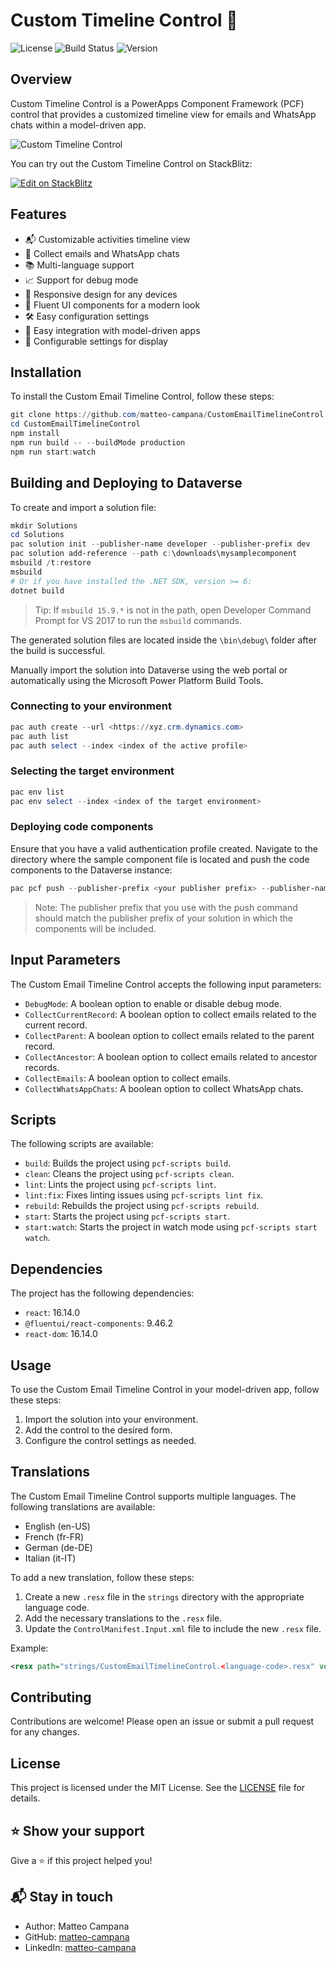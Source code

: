 # Custom Timeline Control 📧

![License](https://img.shields.io/badge/license-MIT-blue.svg)
![Build Status](https://img.shields.io/badge/build-passing-brightgreen.svg)
![Version](https://img.shields.io/badge/version-1.0.7-brightgreen.svg)

## Overview

Custom Timeline Control is a PowerApps Component Framework (PCF) control that provides a customized timeline view for emails and WhatsApp chats within a model-driven app.

![Custom Timeline Control](imgs/sample.png)

You can try out the Custom Timeline Control on StackBlitz:

[![Edit on StackBlitz](https://developer.stackblitz.com/img/open_in_stackblitz.svg)](https://stackblitz.com/edit/github-whzswgsb?file=README.md)

## Features

- 📬 Customizable activities timeline view
- 📧 Collect emails and WhatsApp chats
- 📚 Multi-language support
- 📈 Support for debug mode
- 📱 Responsive design for any devices
- 🎨 Fluent UI components for a modern look
- 🛠️ Easy configuration settings
- 📅 Easy integration with model-driven apps
- 🔧 Configurable settings for display


## Installation

To install the Custom Email Timeline Control, follow these steps:

```powershell
git clone https://github.com/matteo-campana/CustomEmailTimelineControl.git
cd CustomEmailTimelineControl
npm install
npm run build -- --buildMode production
npm run start:watch
```

## Building and Deploying to Dataverse

To create and import a solution file:

```powershell
mkdir Solutions
cd Solutions
pac solution init --publisher-name developer --publisher-prefix dev
pac solution add-reference --path c:\downloads\mysamplecomponent
msbuild /t:restore
msbuild
# Or if you have installed the .NET SDK, version >= 6:
dotnet build
```

> Tip: If `msbuild 15.9.*` is not in the path, open Developer Command Prompt for VS 2017 to run the `msbuild` commands.

The generated solution files are located inside the `\bin\debug\` folder after the build is successful.

Manually import the solution into Dataverse using the web portal or automatically using the Microsoft Power Platform Build Tools.

### Connecting to your environment

```powershell
pac auth create --url <https://xyz.crm.dynamics.com>
pac auth list
pac auth select --index <index of the active profile>
```

### Selecting the target environment

```powershell
pac env list
pac env select --index <index of the target environment>
```

### Deploying code components

Ensure that you have a valid authentication profile created. Navigate to the directory where the sample component file is located and push the code components to the Dataverse instance:

```powershell
pac pcf push --publisher-prefix <your publisher prefix> --publisher-name <your publisher name>
```

> Note: The publisher prefix that you use with the push command should match the publisher prefix of your solution in which the components will be included.

## Input Parameters

The Custom Email Timeline Control accepts the following input parameters:

- `DebugMode`: A boolean option to enable or disable debug mode.
- `CollectCurrentRecord`: A boolean option to collect emails related to the current record.
- `CollectParent`: A boolean option to collect emails related to the parent record.
- `CollectAncestor`: A boolean option to collect emails related to ancestor records.
- `CollectEmails`: A boolean option to collect emails.
- `CollectWhatsAppChats`: A boolean option to collect WhatsApp chats.

## Scripts

The following scripts are available:

- `build`: Builds the project using `pcf-scripts build`.
- `clean`: Cleans the project using `pcf-scripts clean`.
- `lint`: Lints the project using `pcf-scripts lint`.
- `lint:fix`: Fixes linting issues using `pcf-scripts lint fix`.
- `rebuild`: Rebuilds the project using `pcf-scripts rebuild`.
- `start`: Starts the project using `pcf-scripts start`.
- `start:watch`: Starts the project in watch mode using `pcf-scripts start watch`.

## Dependencies

The project has the following dependencies:

- `react`: 16.14.0
- `@fluentui/react-components`: 9.46.2
- `react-dom`: 16.14.0

## Usage

To use the Custom Email Timeline Control in your model-driven app, follow these steps:

1. Import the solution into your environment.
2. Add the control to the desired form.
3. Configure the control settings as needed.

## Translations

The Custom Email Timeline Control supports multiple languages. The following translations are available:

- English (en-US)
- French (fr-FR)
- German (de-DE)
- Italian (it-IT)

To add a new translation, follow these steps:

1. Create a new `.resx` file in the `strings` directory with the appropriate language code.
2. Add the necessary translations to the `.resx` file.
3. Update the `ControlManifest.Input.xml` file to include the new `.resx` file.

Example:

```xml
<resx path="strings/CustomEmailTimelineControl.<language-code>.resx" version="1.0.2" />
```

## Contributing

Contributions are welcome! Please open an issue or submit a pull request for any changes.

## License

This project is licensed under the MIT License. See the [LICENSE](LICENSE) file for details.

## ⭐️ Show your support

Give a ⭐️ if this project helped you!

## 📬 Stay in touch

- Author: Matteo Campana
- GitHub: [matteo-campana](https://github.com/matteo-campana)
- LinkedIn: [matteo-campana](https://www.linkedin.com/in/matteo-campana)
